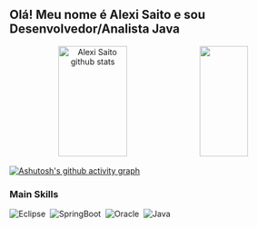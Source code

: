
## Olá! Meu nome é Alexi Saito e sou Desenvolvedor/Analista Java


<div align="center">  
  <img width="49%" height="195px" src="https://github-readme-stats.vercel.app/api?username=Alexisaito03&show_icons=true&count_private=true&hide_border=true&title_color=B8860B&icon_color=8B0000&text_color=c9d1d9&bg_color=0d1117" alt="Alexi Saito github stats" /> 
  <img width="41%" height="195px" src="https://github-readme-stats.vercel.app/api/top-langs/?username=Alexisaito03&layout=compact&hide_border=true&title_color=B8860B&text_color=FFFFFF&bg_color=0d1117" />
</div>

[![Ashutosh's github activity graph](https://github-readme-activity-graph.cyclic.app/graph?username=Alexisaito03&bg_color=0d0c0d&color=f335e7&line=35b4f3&point=60e845&area=true&hide_border=true)](https://github.com/ashutosh00710/github-readme-activity-graph)

### Main Skills
![Eclipse](https://img.shields.io/badge/-Eclipse-0D1117?style=for-the-badge&logo=eclipse&labelColor=0D1117)&nbsp;
![SpringBoot](https://img.shields.io/badge/-SpringBoot-0D1117?style=for-the-badge&logo=springboot&labelColor=0D1117)&nbsp;
![Oracle](https://img.shields.io/badge/-Oracle-0D1117?style=for-the-badge&logo=oracle&labelColor=0D1117)&nbsp;
![Java](https://img.shields.io/badge/-Java-0D1117?style=for-the-badge&logo=java&labelColor=0D1117)&nbsp;
